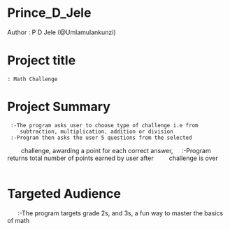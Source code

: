 # Prince_D_Jele
Author          : P D Jele  (@Umlamulankunzi)

# Project title   
    : Math Challenge

# Project Summary 
     :-The program asks user to choose type of challenge i.e from
        subtraction, multiplication, addition or division
     :-Program then asks the user 5 questions from the selected
         challenge, awarding a point for each correct answer,
     :-Program returns total number of points earned by user after
         challenge is over
                  
# Targeted Audience
       :-The program targets grade 2s, and 3s, a fun way to master the
        basics of math


